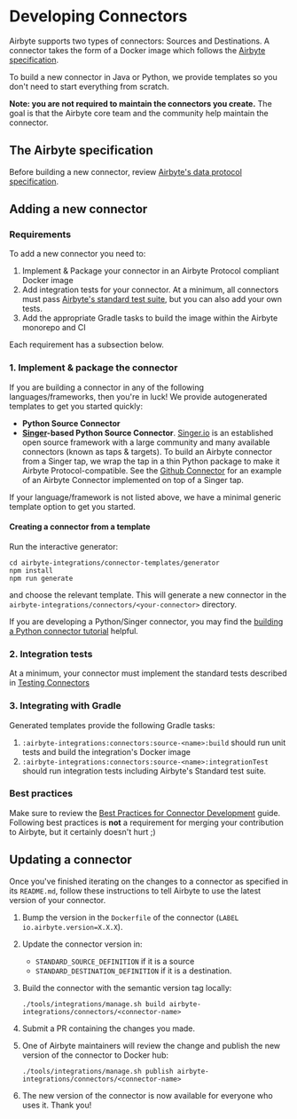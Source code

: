 # Developing Connectors

Airbyte supports two types of connectors: Sources and Destinations. A connector takes the form of a Docker image which follows the [Airbyte specification](../../architecture/airbyte-specification.md).

To build a new connector in Java or Python, we provide templates so you don't need to start everything from scratch.

**Note: you are not required to maintain the connectors you create.** The goal is that the Airbyte core team and the community help maintain the connector.

## The Airbyte specification

Before building a new connector, review [Airbyte's data protocol specification](../../architecture/airbyte-specification.md).

## Adding a new connector

### Requirements

To add a new connector you need to:

1. Implement & Package your connector in an Airbyte Protocol compliant Docker image
2. Add integration tests for your connector. At a minimum, all connectors must pass [Airbyte's standard test suite](testing-connectors.md), but you can also add your own tests. 
3. Add the appropriate Gradle tasks to build the image within the Airbyte monorepo and CI

Each requirement has a subsection below.

### 1. Implement & package the connector

If you are building a connector in any of the following languages/frameworks, then you're in luck! We provide autogenerated templates to get you started quickly:

* **Python Source Connector**
* [**Singer**](https://singer.io)**-based Python Source Connector**. [Singer.io](https://singer.io/) is an established open source framework with a large community and many available connectors \(known as taps & targets\). To build an Airbyte connector from a Singer tap, we wrap the tap in a thin Python package to make it Airbyte Protocol-compatible. See the [Github Connector](https://github.com/airbytehq/airbyte/tree/master/airbyte-integrations/connectors/source-github-singer) for an example of an Airbyte Connector implemented on top of a Singer tap.

If your language/framework is not listed above, we have a minimal generic template option to get you started.

#### Creating a connector from a template

Run the interactive generator:

```text
cd airbyte-integrations/connector-templates/generator
npm install
npm run generate
```

and choose the relevant template. This will generate a new connector in the `airbyte-integrations/connectors/<your-connector>` directory.

If you are developing a Python/Singer connector, you may find the [building a Python connector tutorial](../../tutorials/building-a-python-source.md) helpful.  

### 2. Integration tests

At a minimum, your connector must implement the standard tests described in [Testing Connectors](testing-connectors.md)

### 3. Integrating with Gradle

Generated templates provide the following Gradle tasks:

1. `:airbyte-integrations:connectors:source-<name>:build` should run unit tests and build the integration's Docker image
2. `:airbyte-integrations:connectors:source-<name>:integrationTest` should run integration tests including Airbyte's Standard test suite.

### Best practices

Make sure to review the [Best Practices for Connector Development](best-practices.md) guide. Following best practices is **not** a requirement for merging your contribution to Airbyte, but it certainly doesn't hurt ;\)

## Updating a connector

Once you've finished iterating on the changes to a connector as specified in its `README.md`, follow these instructions to tell Airbyte to use the latest version of your connector.

1. Bump the version in the `Dockerfile` of the connector \(`LABEL io.airbyte.version=X.X.X`\).
2. Update the connector version in:
   * `STANDARD_SOURCE_DEFINITION` if it is a source
   * `STANDARD_DESTINATION_DEFINITION` if it is a destination.
3. Build the connector with the semantic version tag locally:

   ```text
   ./tools/integrations/manage.sh build airbyte-integrations/connectors/<connector-name>
   ```

4. Submit a PR containing the changes you made.
5. One of Airbyte maintainers will review the change and publish the new version of the connector to Docker hub:

   ```text
   ./tools/integrations/manage.sh publish airbyte-integrations/connectors/<connector-name>
   ```

6. The new version of the connector is now available for everyone who uses it. Thank you!

